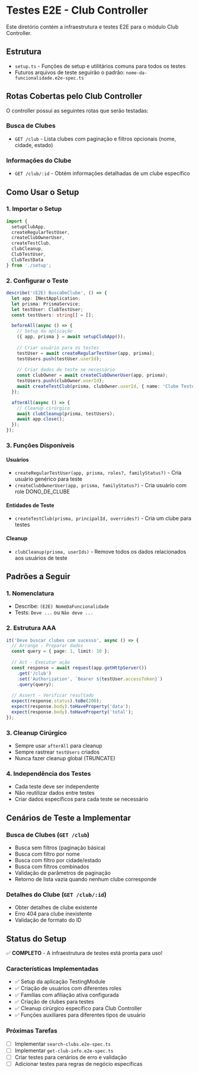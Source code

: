 # Testes E2E - Club Controller

Este diretório contém a infraestrutura e testes E2E para o módulo Club Controller.

## Estrutura

- `setup.ts` - Funções de setup e utilitários comuns para todos os testes
- Futuros arquivos de teste seguirão o padrão: `nome-da-funcionalidade.e2e-spec.ts`

## Rotas Cobertas pelo Club Controller

O controller possui as seguintes rotas que serão testadas:

### Busca de Clubes
- `GET /club` - Lista clubes com paginação e filtros opcionais (nome, cidade, estado)

### Informações do Clube
- `GET /club/:id` - Obtém informações detalhadas de um clube específico

## Como Usar o Setup

### 1. Importar o Setup
```typescript
import {
  setupClubApp,
  createRegularTestUser,
  createClubOwnerUser,
  createTestClub,
  clubCleanup,
  ClubTestUser,
  ClubTestData
} from './setup';
```

### 2. Configurar o Teste
```typescript
describe('(E2E) BuscaDeClube', () => {
  let app: INestApplication;
  let prisma: PrismaService;
  let testUser: ClubTestUser;
  const testUsers: string[] = [];

  beforeAll(async () => {
    // Setup da aplicação
    ({ app, prisma } = await setupClubApp());
    
    // Criar usuário para os testes
    testUser = await createRegularTestUser(app, prisma);
    testUsers.push(testUser.userId);
    
    // Criar dados de teste se necessário
    const clubOwner = await createClubOwnerUser(app, prisma);
    testUsers.push(clubOwner.userId);
    await createTestClub(prisma, clubOwner.userId, { name: 'Clube Teste' });
  });

  afterAll(async () => {
    // Cleanup cirúrgico
    await clubCleanup(prisma, testUsers);
    await app.close();
  });
});
```

### 3. Funções Disponíveis

#### Usuários
- `createRegularTestUser(app, prisma, roles?, familyStatus?)` - Cria usuário genérico para teste
- `createClubOwnerUser(app, prisma, familyStatus?)` - Cria usuário com role DONO_DE_CLUBE

#### Entidades de Teste
- `createTestClub(prisma, principalId, overrides?)` - Cria um clube para testes

#### Cleanup
- `clubCleanup(prisma, userIds)` - Remove todos os dados relacionados aos usuários de teste

## Padrões a Seguir

### 1. Nomenclatura
- Describe: `(E2E) NomeDaFuncionalidade`
- Tests: `Deve ...` ou `Não deve ...`

### 2. Estrutura AAA
```typescript
it('Deve buscar clubes com sucesso', async () => {
  // Arrange - Preparar dados
  const query = { page: 1, limit: 10 };
  
  // Act - Executar ação
  const response = await request(app.getHttpServer())
    .get('/club')
    .set('Authorization', `Bearer ${testUser.accessToken}`)
    .query(query);
  
  // Assert - Verificar resultado
  expect(response.status).toBe(200);
  expect(response.body).toHaveProperty('data');
  expect(response.body).toHaveProperty('total');
});
```

### 3. Cleanup Cirúrgico
- Sempre usar `afterAll` para cleanup
- Sempre rastrear `testUsers` criados
- Nunca fazer cleanup global (TRUNCATE)

### 4. Independência dos Testes
- Cada teste deve ser independente
- Não reutilizar dados entre testes
- Criar dados específicos para cada teste se necessário

## Cenários de Teste a Implementar

### Busca de Clubes (`GET /club`)
- Busca sem filtros (paginação básica)
- Busca com filtro por nome
- Busca com filtro por cidade/estado
- Busca com filtros combinados
- Validação de parâmetros de paginação
- Retorno de lista vazia quando nenhum clube corresponde

### Detalhes do Clube (`GET /club/:id`)
- Obter detalhes de clube existente
- Erro 404 para clube inexistente
- Validação de formato do ID

## Status do Setup

✅ **COMPLETO** - A infraestrutura de testes está pronta para uso!

### Características Implementadas
- ✅ Setup da aplicação TestingModule
- ✅ Criação de usuários com diferentes roles
- ✅ Famílias com afiliação ativa configurada
- ✅ Criação de clubes para testes
- ✅ Cleanup cirúrgico específico para Club Controller
- ✅ Funções auxiliares para diferentes tipos de usuário

### Próximas Tarefas
- [ ] Implementar `search-clubs.e2e-spec.ts`
- [ ] Implementar `get-club-info.e2e-spec.ts`
- [ ] Criar testes para cenários de erro e validação
- [ ] Adicionar testes para regras de negócio específicas